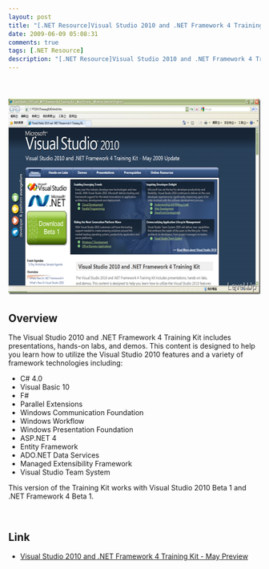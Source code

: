 ```yaml
---
layout: post
title: "[.NET Resource]Visual Studio 2010 and .NET Framework 4 Training Kit"
date: 2009-06-09 05:08:31
comments: true
tags: [.NET Resource]
description: "[.NET Resource]Visual Studio 2010 and .NET Framework 4 Training Kit"
---
```

<h2> <img style="border-right-width: 0px; border-top-width: 0px; border-bottom-width: 0px; border-left-width: 0px" border="0" alt="image" width="644" height="391" src="\images\posts\8750\image_thumb_1.png" /></a></h2><h2>Overview</h2><p><a name="Description"></a>The Visual Studio 2010 and .NET Framework 4 Training Kit includes presentations, hands-on labs, and demos. This content is designed to help you learn how to utilize the Visual Studio 2010 features and a variety of framework technologies including:</p><ul><li>C# 4.0</li><li>Visual Basic 10</li><li>F#</li><li>Parallel Extensions</li><li>Windows Communication Foundation</li><li>Windows Workflow</li><li>Windows Presentation Foundation</li><li>ASP.NET 4</li><li>Entity Framework</li><li>ADO.NET Data Services</li><li>Managed Extensibility Framework</li><li>Visual Studio Team System</li></ul><p>This version of the Training Kit works with Visual Studio 2010 Beta 1 and .NET Framework 4 Beta 1.</p><p> </p><h2>Link</h2><ul><li><a target="_blank" href="http://www.microsoft.com/downloads/details.aspx?FamilyID=752CB725-969B-4732-A383-ED5740F02E93&amp;displaylang=en">Visual Studio 2010 and .NET Framework 4 Training Kit - May Preview</li></ul>